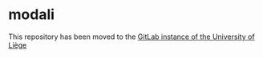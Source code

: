 # modali

This repository has been moved to the [GitLab instance of the University of Liège](https://gitlab.uliege.be/am-dept/modali)
